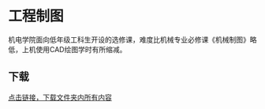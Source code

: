 # 工程制图

机电学院面向低年级工科生开设的选修课，难度比机械专业必修课《机械制图》略低，上机使用CAD绘图学时有所缩减。

## 下载

[点击链接，下载文件夹内所有内容](https://xovee.github.io/gitzip/?https://github.com/Xovee/uestc-course/tree/main/课程目录/工程制图)
